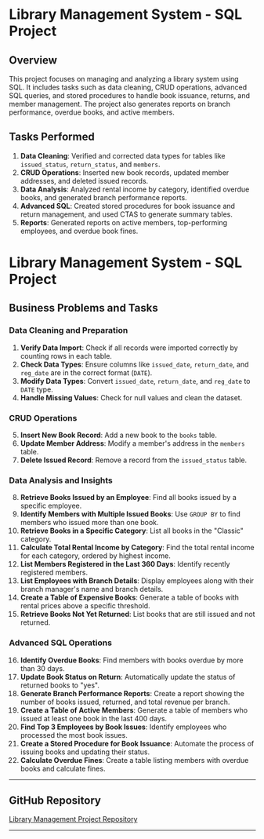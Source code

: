 # Library Management System - SQL Project

## Overview
This project focuses on managing and analyzing a library system using SQL. It includes tasks such as data cleaning, CRUD operations, advanced SQL queries, and stored procedures to handle book issuance, returns, and member management. The project also generates reports on branch performance, overdue books, and active members.

## Tasks Performed
1. **Data Cleaning**: Verified and corrected data types for tables like `issued_status`, `return_status`, and `members`.
2. **CRUD Operations**: Inserted new book records, updated member addresses, and deleted issued records.
3. **Data Analysis**: Analyzed rental income by category, identified overdue books, and generated branch performance reports.
4. **Advanced SQL**: Created stored procedures for book issuance and return management, and used CTAS to generate summary tables.
5. **Reports**: Generated reports on active members, top-performing employees, and overdue book fines.

# Library Management System - SQL Project

## Business Problems and Tasks

### Data Cleaning and Preparation
1. **Verify Data Import**: Check if all records were imported correctly by counting rows in each table.
2. **Check Data Types**: Ensure columns like `issued_date`, `return_date`, and `reg_date` are in the correct format (`DATE`).
3. **Modify Data Types**: Convert `issued_date`, `return_date`, and `reg_date` to `DATE` type.
4. **Handle Missing Values**: Check for null values and clean the dataset.

### CRUD Operations
5. **Insert New Book Record**: Add a new book to the `books` table.
6. **Update Member Address**: Modify a member's address in the `members` table.
7. **Delete Issued Record**: Remove a record from the `issued_status` table.

### Data Analysis and Insights
8. **Retrieve Books Issued by an Employee**: Find all books issued by a specific employee.
9. **Identify Members with Multiple Issued Books**: Use `GROUP BY` to find members who issued more than one book.
10. **Retrieve Books in a Specific Category**: List all books in the "Classic" category.
11. **Calculate Total Rental Income by Category**: Find the total rental income for each category, ordered by highest income.
12. **List Members Registered in the Last 360 Days**: Identify recently registered members.
13. **List Employees with Branch Details**: Display employees along with their branch manager's name and branch details.
14. **Create a Table of Expensive Books**: Generate a table of books with rental prices above a specific threshold.
15. **Retrieve Books Not Yet Returned**: List books that are still issued and not returned.

### Advanced SQL Operations
16. **Identify Overdue Books**: Find members with books overdue by more than 30 days.
17. **Update Book Status on Return**: Automatically update the status of returned books to "yes".
18. **Generate Branch Performance Reports**: Create a report showing the number of books issued, returned, and total revenue per branch.
19. **Create a Table of Active Members**: Generate a table of members who issued at least one book in the last 400 days.
20. **Find Top 3 Employees by Book Issues**: Identify employees who processed the most book issues.
21. **Create a Stored Procedure for Book Issuance**: Automate the process of issuing books and updating their status.
22. **Calculate Overdue Fines**: Create a table listing members with overdue books and calculate fines.

---


## GitHub Repository
[Library Management Project Repository](https://github.com/haseeb-505/library_management_project.git)

---
